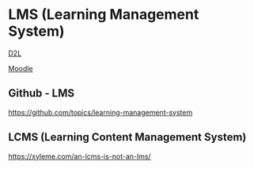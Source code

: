 # LMS (Learning Management System)


[D2L](d2l)

[Moodle](moodle)


## Github - LMS

https://github.com/topics/learning-management-system


## LCMS (Learning Content Management System)

https://xyleme.com/an-lcms-is-not-an-lms/


